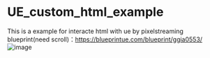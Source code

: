 # UE_custom_html_example
This is a example for interacte html with ue by pixelstreaming
blueprint(need scroll)：https://blueprintue.com/blueprint/ggia0553/
![image](https://github.com/user-attachments/assets/43948ee1-d92a-427d-8f01-b2c9f4e5cfa3)
